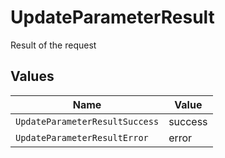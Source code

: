 # UpdateParameterResult

Result of the request


## Values

| Name                           | Value                          |
| ------------------------------ | ------------------------------ |
| `UpdateParameterResultSuccess` | success                        |
| `UpdateParameterResultError`   | error                          |